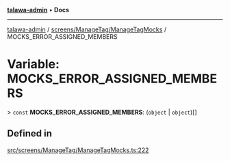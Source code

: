 [**talawa-admin**](../../../../README.md) • **Docs**

***

[talawa-admin](../../../../modules.md) / [screens/ManageTag/ManageTagMocks](../README.md) / MOCKS\_ERROR\_ASSIGNED\_MEMBERS

# Variable: MOCKS\_ERROR\_ASSIGNED\_MEMBERS

\> `const` **MOCKS\_ERROR\_ASSIGNED\_MEMBERS**: (`object` \| `object`)[]

## Defined in

[src/screens/ManageTag/ManageTagMocks.ts:222](https://github.com/PalisadoesFoundation/talawa-admin/blob/7496bb3a4c3730e7e3caee73f8bf91c3031e4ae6/src/screens/ManageTag/ManageTagMocks.ts#L222)
